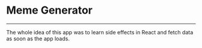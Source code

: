 # Meme Generator
---

The whole idea of this app was to learn side effects in React and fetch data as soon as the app loads.
